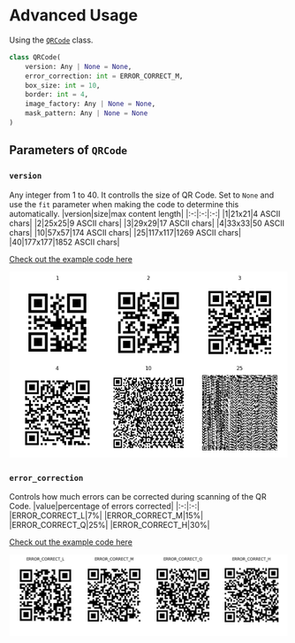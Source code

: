 # Advanced Usage
Using the [`QRCode`](../qrcode/main.py#L77) class.
```python
class QRCode(
    version: Any | None = None,
    error_correction: int = ERROR_CORRECT_M,
    box_size: int = 10,
    border: int = 4,
    image_factory: Any | None = None,
    mask_pattern: Any | None = None
)
```

## Parameters of `QRCode`

### `version`
Any integer from 1 to 40. It controlls the size of QR Code. Set to `None` and use the `fit` parameter when making the code to determine this automatically.
|version|size|max content length|
|:-:|:-:|:-:|
|1|21x21|4 ASCII chars|
|2|25x25|9 ASCII chars|
|3|29x29|17 ASCII chars|
|4|33x33|50 ASCII chars|
|10|57x57|174 ASCII chars|
|25|117x117|1269 ASCII chars|
|40|177x177|1852 ASCII chars|

[Check out the example code here](./examples/version.py)

![](./examples/version.png)


### `error_correction`
Controls how much errors can be corrected during scanning of the QR Code.
|value|percentage of errors corrected|
|:-:|:-:|
|ERROR_CORRECT_L|7%|
|ERROR_CORRECT_M|15%|
|ERROR_CORRECT_Q|25%|
|ERROR_CORRECT_H|30%|

[Check out the example code here](./examples/error_correction.py)

![](./examples/error_correction.png)